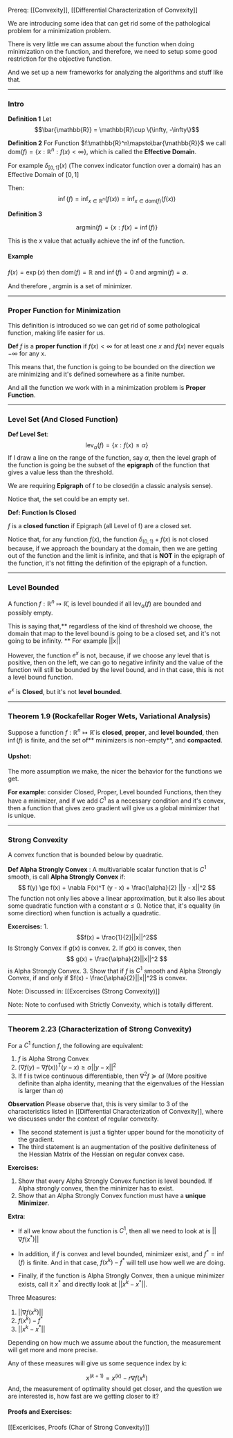 Prereq: 
[[Convexity]], [[Differential Characterization of Convexity]]

We are introducing some idea that can get rid some of the pathological problem for a minimization problem. 

There is very little we can assume about  the function when doing minimization on the function, and therefore, we need to setup some good restriction for the objective function. 

And we set up a new frameworks for analyzing the algorithms and stuff like that.

---
### Intro
**Definition 1**
Let 
$$\bar{\mathbb{R}} = \mathbb{R}\cup \{\infty, -\infty\}$$

**Definition 2**
For Function $f:\mathbb{R}^n\mapsto\bar{\mathbb{R}}$ we call $\text{dom}(f) = \{x: \mathbb{R}^n: f(x) < \infty\}$, which is called the **Effective Domain**. 

For example $\delta_{[0, 1]}(x)$ (The convex indicator function over a domain) has an Effective Domain of $[0, 1]$

Then: 
$$\inf(f) = \inf_{x\in\mathbb{R}^n}(f(x))= \inf_{x \in\text{dom}(f)} (f(x))$$

**Definition 3**

$$
\text{argmin}(f) = \{x: f(x) = \inf(f)\}
$$

This is the $x$ value that actually achieve the inf of the function. 

#### Example 
$f(x) = \exp(x)$ then $\text{dom}(f) = \mathbb{R}$ and $\inf(f) = 0$ and $\text{argmin}(f) = \emptyset$. 

And therefore , $\text{argmin}$ is a set of minimizer. 

---
### Proper Function for Minimization
This definition is introduced so we can get rid of some pathological function, making life easier for us. 

**Def**
$f$ is a **proper function** if $f(x) < \infty$ for at least one $x$ and $f(x)$ never equals $-\infty$ for any x. 

This means that, the function is going to be bounded on the direction we are minimizing and it's defined somewhere as a finite number. 

And all the function we work with in a minimization problem is **Proper Function**. 

---
### Level Set (And Closed Function)
**Def Level Set**: 
$$
\text{lev}_\alpha(f) = \{
x: f(x)\le \alpha
\}
$$
If I draw a line on the range of the function, say $\alpha$, then the level graph of the function is going be the subset of the **epigraph** of the function that gives a value less than the threshold. 

We are requiring **Epigraph** of f to be closed(in a classic analysis sense). 

Notice that, the set could be an empty set. 

**Def: Function Is Closed**

$f$ is a **closed function** if Epigraph (all Level of f) are a closed set. 

Notice that, for any function $f(x)$, the function $\delta_{(0,1)} + f(x)$ is not closed because, if we approach the boundary at the domain, then we are getting out of the function and the limit is infinite, and that is **NOT** in the epigraph of the function, it's not fitting the definition of the epigraph of a function. 

---
### Level Bounded 
A function $f:\mathbb{R}^n\mapsto \mathbb{\bar{R}}$, is level bounded if all $\text{lev}_\alpha(f)$  are bounded and possibly empty. 

This is saying that,** regardless of the kind of threshold we choose, the domain that map to the level bound is going to be a closed set, and it's not going to be infinity. ** For example $||x||$

However, the function $e^x$ is not, because, if we choose any level that is positive, then on the left, we can go to negative infinity and the value of the function will still be bounded by the level bound, and in that case, this is not a level bound function. 

$e^x$ is **Closed**, but it's not **level bounded**. 

---
### Theorem 1.9 (Rockafellar Roger Wets, Variational Analysis)

Suppose a function $f:\mathbb{R}^n \mapsto \mathbb{\bar{R}}$ is **closed**, **proper**, and **level bounded**, then $\inf(f)$ is finite, and the set of** minimizers is non-empty**, and **compacted**. 

#### Upshot: 
The more assumption we make, the nicer the behavior for the functions we get. 

**For example**:
consider Closed, Proper, Level bounded Functions, then they have a minimizer, and if we add $C^1$ as a necessary condition and it's convex, then a function that gives zero gradient will give us a global minimizer that is unique. 

---
### Strong Convexity

A convex function that is bounded below by quadratic. 

**Def Alpha Strongly Convex** : 
A multivariable scalar function that is $C^1$ smooth, is call **Alpha Strongly Convex** if: 
$$
f(y) \ge f(x) + \nabla F(x)^T (y - x) + \frac{\alpha}{2} ||y - x||^2
$$
The function not only lies above a linear approximation, but it also lies about some quadratic function with a constant $\alpha \le 0$. Notice that, it's equality (in some direction) when function is actually a quadratic. 

**Excercises:**
1. 
$$f(x) = \frac{1}{2}||x||^2$$
Is Strongly Convex if $g(x)$ is convex. 
2. 
If $g(x)$ is convex, then 
$$
g(x) + \frac{\alpha}{2}||x||^2
$$
is Alpha Strongly Convex.
3. 
Show that if $f$ is $C^1$ smooth and Alpha Strongly Convex, if and only if $f(x) - \frac{\alpha}{2}||x||^2$ is convex.

Note: Discussed in: [[Excercises (Strong Convexity)]]

Note: Note to confused with Strictly Convexity, which is totally different. 

---
### Theorem 2.23 (Characterization of Strong Convexity)
For a $C^1$ function $f$, the following are equivalent: 
1. $f$ is Alpha Strong Convex 
2. $(\nabla f(y) - \nabla f(x))^T(y - x)\ge \alpha ||y - x||^2$ 
3. If f is twice continuous differentiable, then $\nabla^2 f \succcurlyeq \alpha I$ (More positive definite than alpha identity, meaning that the eigenvalues of the Hessian is larger than $\alpha$)

**Observation**
Please observe that, this is very similar to 3 of the characteristics listed in [[Differential Characterization of Convexity]], where we discusses under the context of regular convexity. 
* The second statement is just a tighter upper bound for the monoticity of the gradient. 
* The third statement is an augmentation of the positive definiteness of the Hessian Matrix of the Hessian on regular convex case.

**Exercises:**
1. Show that every Alpha Strongly Convex function is level bounded. 
If Alpha strongly convex, then the minimizer has to exist. 
3. Show that an Alpha Strongly Convex function must have a **unique Minimizer**. 

**Extra**: 
* If all we know about the function is $C^1$, then all we need to look at is $||\nabla f(x^*)||$


* In addition, if $f$ is convex and level bounded, minimizer exist, and $f^* = \inf(f)$ is finite. And in that case, $f(x^k) - f^*$ will tell use how well we are doing. 

* Finally, if the function is Alpha Strongly Convex, then a unique minimizer exists, call it $x^*$ and directly look at $||x^k - x^*||$. 

Three Measures: 
1. $||\nabla f(x^k)||$
2. $f(x^k) - f^*$
3. $||x^k - x^*||$

Depending on how much we assume about the function, the measurement will get more and more precise. 

Any of these measures will give us some sequence index by $k$: 

$$
x^{(k + 1)} = x^{(k)} - r \nabla f(x^k)
$$
And, the measurement of optimality should get closer, and the question we are interested is, how fast are we getting closer to it? 

#### Proofs and Exercises: 
[[Excericises, Proofs (Char of Strong Convexity)]]